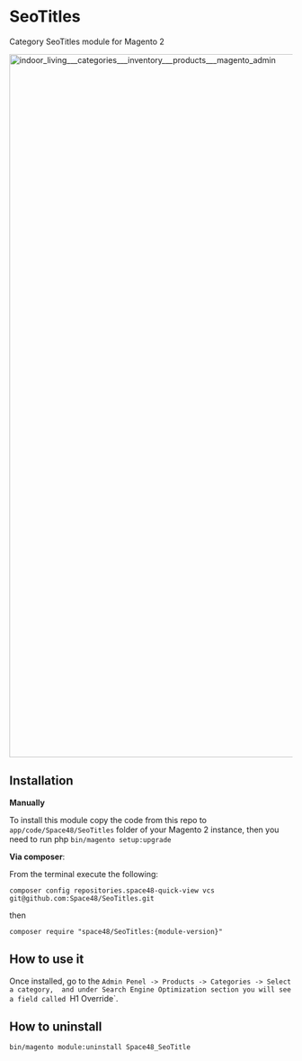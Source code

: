 # SeoTitles
Category SeoTitles module for Magento 2

<img width="1249" alt="indoor_living___categories___inventory___products___magento_admin" src="https://cloud.githubusercontent.com/assets/1080386/25120747/37ce3e1a-2417-11e7-9835-a748f7fb5165.png">


## Installation

**Manually** 

To install this module copy the code from this repo to `app/code/Space48/SeoTitles` folder of your Magento 2 instance, then you need to run php `bin/magento setup:upgrade`

**Via composer**:

From the terminal execute the following:

`composer config repositories.space48-quick-view vcs git@github.com:Space48/SeoTitles.git`

then

`composer require "space48/SeoTitles:{module-version}"`

## How to use it
Once installed, go to the `Admin Penel -> Products -> Categories -> Select a category, 
and under Search Engine Optimization section you will see a field called `H1 Override`.


## How to uninstall
`bin/magento module:uninstall Space48_SeoTitle`
